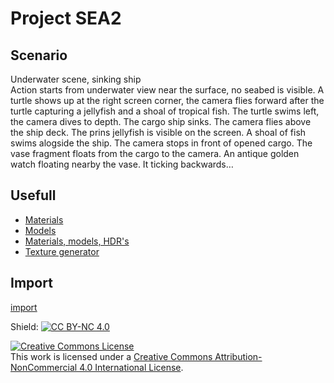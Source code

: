# Project SEA2

## Scenario
Underwater scene, sinking ship <br>
Action starts from underwater view near the surface, no seabed is visible.
A turtle shows up at the right screen corner, the camera flies forward after the turtle capturing a jellyfish and a shoal of tropical fish.
The turtle swims left, the camera dives to depth.
The cargo ship sinks. The camera flies above the ship deck.
The prins jellyfish is visible on the screen. A shoal of fish swims alogside the ship.
The camera stops in front of opened cargo. The vase fragment floats from the cargo to the camera.
An antique golden watch floating nearby the vase. It ticking backwards…

## Usefull
- [Materials](https://FreePBR.com)
- [Models](https://sketchfab.com)
- [Materials, models, HDR's](https://polyhaven.com)
- [Texture generator](https://cpetry.github.io/NormalMap-Online/)

## Import
[import](IMPORT.md)


Shield: [![CC BY-NC 4.0][cc-by-nc-shield]][cc-by-nc]

[cc-by-nc]: http://creativecommons.org/licenses/by-nc/4.0/
[cc-by-nc-shield]: https://img.shields.io/badge/License-CC%20BY--NC%204.0-lightgrey.svg

<a rel="license" href="http://creativecommons.org/licenses/by-nc/4.0/"><img alt="Creative Commons License" style="border-width:0" src="https://i.creativecommons.org/l/by-nc/4.0/88x31.png" /></a><br />This work is licensed under a <a rel="license" href="http://creativecommons.org/licenses/by-nc/4.0/">Creative Commons Attribution-NonCommercial 4.0 International License</a>.
